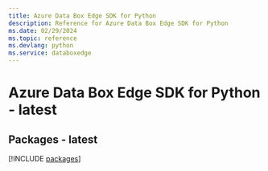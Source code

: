 ```yaml
---
title: Azure Data Box Edge SDK for Python
description: Reference for Azure Data Box Edge SDK for Python
ms.date: 02/29/2024
ms.topic: reference
ms.devlang: python
ms.service: databoxedge
---
```

# Azure Data Box Edge SDK for Python - latest
## Packages - latest
[!INCLUDE [packages](data-box-edge-index.md)]